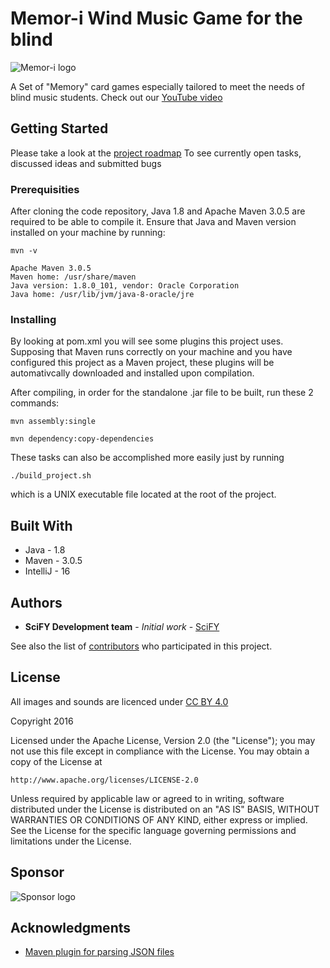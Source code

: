 
# Memor-i Wind Music Game for the blind

![Memor-i logo](https://raw.githubusercontent.com/scify/Wind-Music-Game-for-the-blind/master/src/main/resources/img/musicgame_large.png)

A Set of "Memory" card games especially tailored to meet the needs of blind music students.
Check out our [YouTube video](https://www.youtube.com/watch?v=M2DqT5e975w)


## Getting Started

Please take a look at the [project roadmap](http://jira.scify.org/secure/RapidBoard.jspa?rapidView=121&projectKey=WMG&view=detail&selectedIssue=WMG-3")
To see currently open tasks, discussed ideas and submitted bugs

### Prerequisities

After cloning the code repository, Java 1.8 and Apache Maven 3.0.5 are required to be able to compile it.
Ensure that Java and Maven version installed on your machine by running:
```
mvn -v

Apache Maven 3.0.5
Maven home: /usr/share/maven
Java version: 1.8.0_101, vendor: Oracle Corporation
Java home: /usr/lib/jvm/java-8-oracle/jre

```

### Installing

By looking at pom.xml you will see some plugins this project uses. 
Supposing that Maven runs correctly on your machine and you have configured this project as a Maven project, 
these plugins will be automativcally downloaded and installed upon compilation.

After compiling, in order for the standalone .jar file to be built, run these 2 commands:

```
mvn assembly:single 

mvn dependency:copy-dependencies
```

These tasks can also be accomplished more easily just by running 
```
./build_project.sh
```

which is a UNIX executable file located at the root of the project.

## Built With

* Java - 1.8
* Maven - 3.0.5
* IntelliJ - 16

## Authors

* **SciFY Development team** - *Initial work* - [SciFY](https://github.com/scify)

See also the list of [contributors](https://github.com/scify/Memor-i/graphs/contributors) who participated in this project.

## License

All images and sounds are licenced under [CC BY 4.0](https://creativecommons.org/licenses/by/4.0/)

Copyright 2016

Licensed under the Apache License, Version 2.0 (the "License");
you may not use this file except in compliance with the License.
You may obtain a copy of the License at

    http://www.apache.org/licenses/LICENSE-2.0

Unless required by applicable law or agreed to in writing, software
distributed under the License is distributed on an "AS IS" BASIS,
WITHOUT WARRANTIES OR CONDITIONS OF ANY KIND, either express or implied.
See the License for the specific language governing permissions and
limitations under the License.

## Sponsor

![Sponsor logo](https://raw.githubusercontent.com/scify/Wind-Music-Game-for-the-blind/master/src/main/resources/img/WIND_logo_blue.png)

## Acknowledgments

* [Maven plugin for parsing JSON files](https://mvnrepository.com/artifact/org.json/json)
